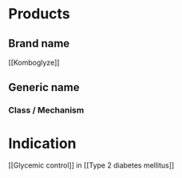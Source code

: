 # Products

## Brand name
[[Komboglyze]]

## Generic name


### Class / Mechanism


# Indication
[[Glycemic control]] in [[Type 2 diabetes mellitus]]